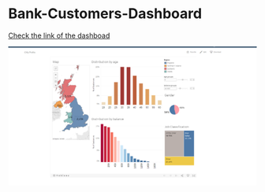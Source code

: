# Bank-Customers-Dashboard

[Check the link of the dashboad](https://public.tableau.com/profile/mostafa6603#!/vizhome/vizzz/Dashboard1)

![Screenshot 1](https://github.com/Mostafa-Nizar/Bank-Customers-Dashboard/blob/main/Screenshot%202021-01-09%20015938.png "Dashboard1")
